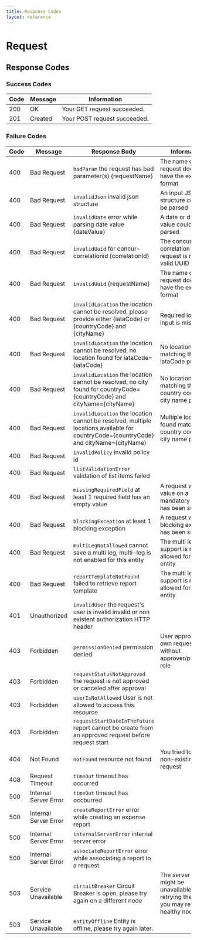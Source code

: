 ```yaml
---
title: Response Codes
layout: reference
---
```


# Request

## Response Codes

### Success Codes

|Code|Message|Information|
|---|---|---|
|200|OK|Your GET request succeeded.|
|201|Created|Your POST request succeeded.|

### Failure Codes

|Code|Message|Response Body|Information|Wrong input example|
|---|---|---|---|---|
|400|Bad Request|`badParam` the request has bad parameter(s) {requestName}|The name of the request doesn't have the expected format|POST /v4/requests -d {"requestName":"test"}|
|400|Bad Request|`invalidJson` invalid json structure|An input JSON structure couldn't be parsed|POST /v4/requests -d {name:"test"}|
|400|Bad Request|`invalidDate` error while parsing date value {dateValue}|A date or datetime value couldn't be parsed|POST /v4/requests -d {"startDate":"2017-01"}|
|400|Bad Request|`invalidUuid` for concur-correlationid {correlationId}|The concur correlation id of the request is not a valid UUID||
|400|Bad Request|`invalidUuid` {requestName}|The name of the request doesn't have the expected format|GET /v4/requests/123|
|400|Bad Request|`invalidLocation` the location cannot be resolved, please provide either {iataCode} or {countryCode} and {cityName}|Required location input is missing|POST /v4/requests -d `{"mainDestination": {"city":"Paris"}}|
|400|Bad Request|`invalidLocation` the location cannot be resolved, no location found for iataCode={iataCode}|No location found matching the iataCode provided||
|400|Bad Request|`invalidLocation` the location cannot be resolved, no city found for countryCode={countryCode} and cityName={cityName}|No location found matching the country code and city name provided||
|400|Bad Request|`invalidLocation` the location cannot be resolved, multiple locations available for countryCode={countryCode} and cityName={cityName}|Multiple locations found matching the country code and city name provided||
|400|Bad Request|`invalidPolicy` invalid policy id||POST /v4/requests -d {"policy": {"id":"ABC"}} where ABC is not a valid policy for the current user|
|400|Bad Request|`listValidationError` validation of list items failed||POST /v4/requests -d {"custom1":{"code":"CONCUR"}} where CONCUR is not a valid value for the field custom1
|400|Bad Request|`missingRequiredField`	at least 1 required field has an empty value|A request with no value on a mandatory field has been submitted||
|400|Bad Request|`blockingException` at least 1 blocking exception|A request with a blocking exception has been submitted|||
|400|Bad Request|`multiLegNotAllowed` cannot save a multi leg, multi-leg is not enabled for this entity|The multi leg support is not allowed for the entity||
|400|Bad Request|`reportTemplateNotFound` failed to retrieve report template|The multi leg support is not allowed for the entity||
|401|Unauthorized|`invalidUser` the request's user is invalid	invalid or non existent authorization HTTP header|||
|403|Forbidden|`permissionDenied` permission denied|User approving his own request, or without approver/processor role||
|403|Forbidden|`requestStatusNotApproved` the request is not approved or canceled after approval|||
|403|Forbidden|`userIsNotAllowed` User is not allowed to access this resource|||
|403|Forbidden|`requestStartDateInTheFuture` report cannot be create from an approved request before request start|||
|404|Not Found|`notFound` resource not found|You tried to get a non-existing request|GET /v4/requests/AAAAAAAAAAAAAAAAAAAAAAAAAAAAAAAA|
|408|Request Timeout|`timeOut` timeout has occurred|||
|500|Internal Server Error|`timeOut` timeout has occburred|||
|500|Internal Server Error|`createReportError` error while creating an expense report|||
|500|Internal Server Error|`internalServerError` internal server error|||
|500|Internal Server Error|`associateReportError` error while associating a report to a request|||
|503|Service Unavailable|`circuitBreaker` Circuit Breaker is open, please try again on a different node|The server node might be unavailable, be retrying the request you may reach a healthy node||
|503|Service Unavailable|`entityOffline` Entity is offline, please try again later.|||



